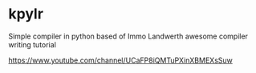 # kpylr

Simple compiler in python based of Immo Landwerth awesome compiler writing tutorial

https://www.youtube.com/channel/UCaFP8iQMTuPXinXBMEXsSuw
